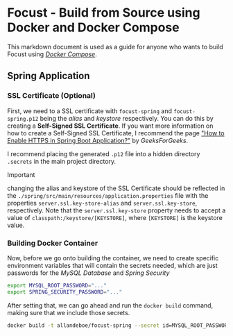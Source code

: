 # Focust - Build from Source using Docker and Docker Compose
This markdown document is used as a guide for anyone who wants to build Focust using [*Docker Compose*](https://github.com/docker/compose).

## Spring Application

### SSL Certificate (Optional)
First, we need to a SSL certificate with `focust-spring` and `focust-spring.p12` being the *alias* and *keystore* respectively. You can do this by creating a **Self-Signed SSL Certificate**. If you want more information on how to create a Self-Signed SSL Certificate, I recommend the page ["How to Enable HTTPS in Spring Boot Application?"](https://www.geeksforgeeks.org/how-to-enable-https-in-spring-boot-application/) by *GeeksForGeeks*.

I recommend placing the generated `.p12` file into a hidden directory `.secrets` in the main project directory.

> [!IMPORTANT]
> changing the alias and keystore of the SSL Certificate should be reflected in the `./spring/src/main/resources/application.properties` file with the properties `server.ssl.key-store-alias` and `server.ssl.key-store`, respectively. Note that the `server.ssl.key-store` property needs to accept a value of `classpath:/keystore/[KEYSTORE]`, where `[KEYSTORE]` is the keystore value.

### Building Docker Container
Now, before we go onto building the container, we need to create specific environment variables that will contain the secrets needed, which are just passwords for the *MySQL Database* and *Spring Security*

```sh
export MYSQL_ROOT_PASSWORD="..."
export SPRING_SECURITY_PASSWORD="..."
```

After setting that, we can go ahead and run the `docker build` command, making sure that we include those secrets.

```sh
docker build -t allandeboe/focust-spring --secret id=MYSQL_ROOT_PASSWORD --secret id=SPRING_SECURITY_PASSWORD .
```

